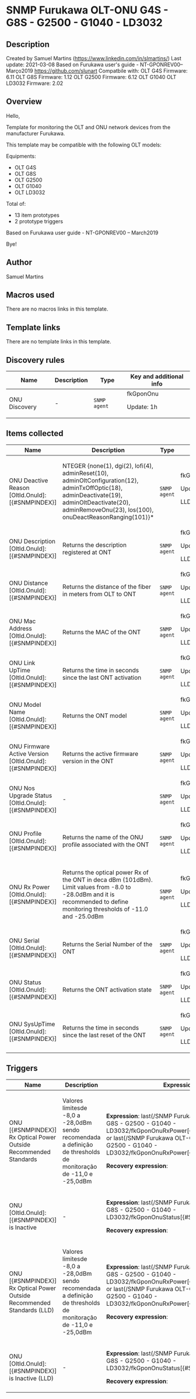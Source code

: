 # SNMP Furukawa OLT-ONU G4S - G8S - G2500 - G1040 - LD3032

## Description

Created by Samuel Martins (https://www.linkedin.com/in/slmartins/) Last update: 2021-03-08 Based on Furukawa user's guide - NT-GPONREV00–Março2019 https://github.com/slunart Compatbile with: OLT G4S Firmware: 6.11 OLT G8S Firmware: 1.12 OLT G2500 Firmware: 6.12 OLT G1040 OLT LD3032 Firmware: 2.02

## Overview

Hello,


Template for monitoring the OLT and ONU network devices from the manufacturer Furukawa. 


This template may be compatible with the following OLT models: 


Equipments: 


* OLT G4S
* OLT G8S
* OLT G2500
* OLT G1040
* OLT LD3032


Total of: 


* 13 item prototypes
* 2 prototype triggers


Based on Furukawa user guide - NT-GPONREV00 – March2019


 


Bye!



## Author

Samuel Martins

## Macros used

There are no macros links in this template.

## Template links

There are no template links in this template.

## Discovery rules

|Name|Description|Type|Key and additional info|
|----|-----------|----|----|
|ONU Discovery|<p>-</p>|`SNMP agent`|fkGponOnu<p>Update: 1h</p>|


## Items collected

|Name|Description|Type|Key and additional info|
|----|-----------|----|----|
|ONU Deactive Reason [OltId.OnuId]: [{#SNMPINDEX}]|<p>NTEGER {none(1), dgi(2), lofi(4), adminReset(10), adminOltConfiguration(12), adminTxOffOptic(18), adminDeactivate(19), adminOltDeactivate(20), adminRemoveOnu(23), los(100), onuDeactReasonRanging(101)}*</p>|`SNMP agent`|fkGponOnuDeactiveReason[{#SNMPINDEX}]<p>Update: 5m</p><p>LLD</p>|
|ONU Description [OltId.OnuId]: [{#SNMPINDEX}]|<p>Returns the description registered at ONT</p>|`SNMP agent`|fkGponOnuDescription[{#SNMPINDEX}]<p>Update: 1h</p><p>LLD</p>|
|ONU Distance [OltId.OnuId]: [{#SNMPINDEX}]|<p>Returns the distance of the fiber in meters from OLT to ONT</p>|`SNMP agent`|fkGponOnuDistance[{#SNMPINDEX}]<p>Update: 5m</p><p>LLD</p>|
|ONU Mac Address [OltId.OnuId]: [{#SNMPINDEX}]|<p>Returns the MAC of the ONT</p>|`SNMP agent`|fkGponOnuHwAddress[{#SNMPINDEX}]<p>Update: 1h</p><p>LLD</p>|
|ONU Link UpTime [OltId.OnuId]: [{#SNMPINDEX}]|<p>Returns the time in seconds since the last ONT activation</p>|`SNMP agent`|fkGponOnuLinkUpTime[{#SNMPINDEX}]<p>Update: 1m</p><p>LLD</p>|
|ONU Model Name [OltId.OnuId]: [{#SNMPINDEX}]|<p>Returns the ONT model</p>|`SNMP agent`|fkGponOnuModelName[{#SNMPINDEX}]<p>Update: 1h</p><p>LLD</p>|
|ONU Firmware Active Version [OltId.OnuId]: [{#SNMPINDEX}]|<p>Returns the active firmware version in the ONT</p>|`SNMP agent`|fkGponOnuNosActiveVersion[{#SNMPINDEX}]<p>Update: 1h</p><p>LLD</p>|
|ONU Nos Upgrade Status [OltId.OnuId]: [{#SNMPINDEX}]|<p>-</p>|`SNMP agent`|fkGponOnuNosUpgradeStatus[{#SNMPINDEX}]<p>Update: 5m</p><p>LLD</p>|
|ONU Profile [OltId.OnuId]: [{#SNMPINDEX}]|<p>Returns the name of the ONU profile associated with the ONT</p>|`SNMP agent`|fkGponOnuProfile[{#SNMPINDEX}]<p>Update: 1h</p><p>LLD</p>|
|ONU Rx Power [OltId.OnuId]: [{#SNMPINDEX}]|<p>Returns the optical power Rx of the ONT in deca dBm (101dBm). Limit values from -8.0 to -28.0dBm and it is recommended to define monitoring thresholds of -11.0 and -25.0dBm</p>|`SNMP agent`|fkGponOnuRxPower[{#SNMPINDEX}]<p>Update: 1m</p><p>LLD</p>|
|ONU Serial [OltId.OnuId]: [{#SNMPINDEX}]|<p>Returns the Serial Number of the ONT</p>|`SNMP agent`|fkGponOnuSerial[{#SNMPINDEX}]<p>Update: 1h</p><p>LLD</p>|
|ONU Status [OltId.OnuId]: [{#SNMPINDEX}]|<p>Returns the ONT activation state</p>|`SNMP agent`|fkGponOnuStatus[{#SNMPINDEX}]<p>Update: 1m</p><p>LLD</p>|
|ONU SysUpTime [OltId.OnuId]: [{#SNMPINDEX}]|<p>Returns the time in seconds since the last reset of the ONT</p>|`SNMP agent`|fkGponOnuSysUpTime[{#SNMPINDEX}]<p>Update: 1m</p><p>LLD</p>|


## Triggers

|Name|Description|Expression|Priority|
|----|-----------|----------|--------|
|ONU  [{#SNMPINDEX}] Rx Optical Power Outside Recommended Standards|<p>Valores limitesde -8,0 a -28,0dBm sendo recomendada a definição de thresholds de monitoração de -11,0 e -25,0dBm</p>|<p>**Expression**: last(/SNMP Furukawa OLT-ONU G4S - G8S - G2500 - G1040 - LD3032/fkGponOnuRxPower[{#SNMPINDEX}])>-11 or last(/SNMP Furukawa OLT-ONU G4S - G8S - G2500 - G1040 - LD3032/fkGponOnuRxPower[{#SNMPINDEX}])<-25</p><p>**Recovery expression**: </p>|average|
|ONU [OltId.OnuId]: [{#SNMPINDEX}] is Inactive|<p>-</p>|<p>**Expression**: last(/SNMP Furukawa OLT-ONU G4S - G8S - G2500 - G1040 - LD3032/fkGponOnuStatus[{#SNMPINDEX}],#3)=1</p><p>**Recovery expression**: </p>|high|
|ONU  [{#SNMPINDEX}] Rx Optical Power Outside Recommended Standards (LLD)|<p>Valores limitesde -8,0 a -28,0dBm sendo recomendada a definição de thresholds de monitoração de -11,0 e -25,0dBm</p>|<p>**Expression**: last(/SNMP Furukawa OLT-ONU G4S - G8S - G2500 - G1040 - LD3032/fkGponOnuRxPower[{#SNMPINDEX}])>-11 or last(/SNMP Furukawa OLT-ONU G4S - G8S - G2500 - G1040 - LD3032/fkGponOnuRxPower[{#SNMPINDEX}])<-25</p><p>**Recovery expression**: </p>|average|
|ONU [OltId.OnuId]: [{#SNMPINDEX}] is Inactive (LLD)|<p>-</p>|<p>**Expression**: last(/SNMP Furukawa OLT-ONU G4S - G8S - G2500 - G1040 - LD3032/fkGponOnuStatus[{#SNMPINDEX}],#3)=1</p><p>**Recovery expression**: </p>|high|
